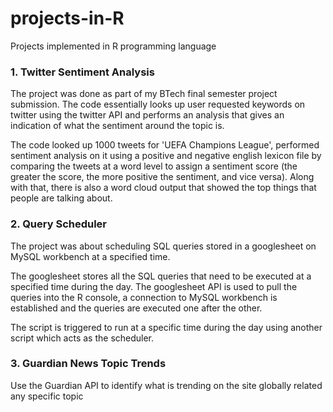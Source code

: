 # projects-in-R
Projects implemented in R programming language

### 1. Twitter Sentiment Analysis
The project was done as part of my BTech final semester project submission. The code essentially looks up user requested keywords on twitter using the twitter API and performs an analysis that gives an indication of what the sentiment around the topic is.

The code looked up 1000 tweets for 'UEFA Champions League', performed sentiment analysis on it using a positive and negative english lexicon file by comparing the tweets at a word level to assign a sentiment score (the greater the score, the more positive the sentiment, and vice versa). Along with that, there is also a word cloud output that showed the top things that people are talking about.

### 2. Query Scheduler
The project was about scheduling SQL queries stored in a googlesheet on MySQL workbench at a specified time.

The googlesheet stores all the SQL queries that need to be executed at a specified time during the day. The googlesheet API is used to pull the queries into the R console, a connection to MySQL workbench is established and the queries are executed one after the other.

The script is triggered to run at a specific time during the day using another script which acts as the scheduler.

### 3. Guardian News Topic Trends

Use the Guardian API to identify what is trending on the site globally related any specific topic
